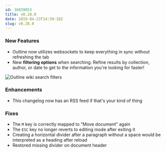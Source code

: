 ```yaml
---
id: 16839053
title: v0.28.0
date: 2019-04-23T14:59:18Z
slug: v0.28.0
---
```

    
### New Features

- Outline now utilizes websockets to keep everything in sync without refreshing the tab
- New **filtering options** when searching. Refine results by collection, author, or date to get to the information you're looking for faster!

![Outline wiki search filters](https://user-images.githubusercontent.com/380914/56595692-f0784800-65a3-11e9-96d0-d712e1468538.png)


### Enhancements

- This changelog now has an RSS feed if that's your kind of thing

### Fixes

- The `M` key is correctly mapped to "Move document" again
- The `ESC` key no longer reverts to editing mode after exiting it
- Creating a horizontal divider after a paragraph without a space would be interpreted as a heading after reload
- Restored missing divider on document header

      